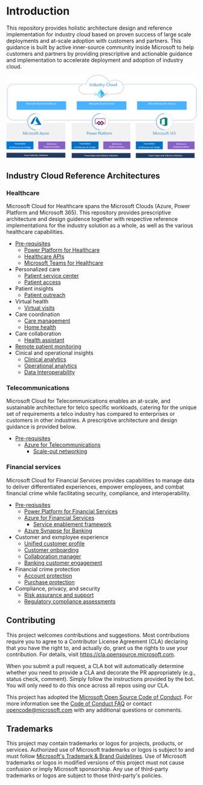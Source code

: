 # Introduction

This repository provides holistic architecture design and reference implementation for industry cloud based on proven success of
large scale deployments and at-scale adoption with customers and partners. This guidance is built by active inner-source community
inside Microsoft to help customers and partners by providing prescriptive and actionable guidance and implementation to accelerate
deployment and adoption of industry cloud.

![Industry Cloud Overview](./docs/industry-cloud.png)

## Industry Cloud Reference Architectures

### Healthcare

Microsoft Cloud for Healthcare spans the Microsoft Clouds (Azure, Power Platform and Microsoft 365). This repository provides prescriptive architecture and design guidence together with respective reference implementations for the industry solution as a whole, as well as the various healthcare capabilities.

- [Pre-requisites](./healthcare/prereqs.md)
  - [Power Platform for Healthcare](./foundations/powerPlatform)  
  - [Healthcare APIs](./healthcare/solutions/healthcareApis)
  - [Microsoft Teams for Healthcare](./healthcare/solutions/microsoftTeams)
- Personalized care
  - [Patient service center](./healthcare/solutions/patientServiceCenter)
  - [Patient access](./healthcare/solutions/patientAccess)
- Patient insights
  - [Patient outreach](./healthcare/solutions/patientOutreach)
- Virtual health
  - [Virtual visits](./healthcare/solutions/virtualVisits)
- Care coordination
  - [Care management](./healthcare/solutions/careMangement)
  - [Home health](./healthcare/solutions/homeHealth)
- Care collaboration
  - [Health assistant](./healthcare/solutions/healthAssistant)
- [Remote patient monitoring](./healthcare/solutions/IoMT)
- Cinical and operational insights
  - [Clinical analytics](./healthcare/solutions)
  - [Operational analytics](./healthcare/solutions)
  - [Data Interoperability](./healthcare/solutions)

### Telecommunications

Microsoft Cloud for Telecommunications enables an at-scale, and sustainable architecture for telco specific workloads, catering for the unique set of requirements a telco industry has compared to enterprises or customers in other industries. A prescriptive architecture and design guidance is provided below.

- [Pre-requisites](./telco/prereqs.md)
  - [Azure for Telecommunications](./telco)
    - [Scale-out networking](./telco/nwScaleOut)

### Financial services

Microsoft Cloud for Financial Services provides capabilities to manage data to deliver differentiated experiences, empower employees, and combat financial crime while facilitating security, compliance, and interoperability.

- [Pre-reqiusites](./fsi/prereqs.md)
  - [Power Platform for Financial Services](./foundations/powerPlatform)  
  - [Azure for Financial Services](./fsi/readme.md)
    - [Service enablement framework](./fsi/solutions/serviceEnablement)
  - [Azure Synapse for Banking](./fsi/solutions/synapseBanking)
- Customer and exmployee experience
  - [Unified customer profile](./fsi/solutions/unifiedCustomerProfile)
  - [Customer onboarding](./fsi/solutions/customerOnboarding)
  - [Collaboration manager](./fsi/solutions/collaborationManager)
  - [Banking customer engagement](./fsi/solutions/customerEngagement)
- Financial crime protection
  - [Account protection](./fsi/solutions/accountProtection)
  - [Purchase protection](./fsi/solutions/purchaseProtection)
- Compliance, privacy, and security
  - [Risk assurance and support](./fsi/solutions/riskAssurance)
  - [Regulatory compliance assessments](./fsi/solutions/complianceAssessments)

## Contributing

This project welcomes contributions and suggestions.  Most contributions require you to agree to a
Contributor License Agreement (CLA) declaring that you have the right to, and actually do, grant us
the rights to use your contribution. For details, visit <https://cla.opensource.microsoft.com>.

When you submit a pull request, a CLA bot will automatically determine whether you need to provide
a CLA and decorate the PR appropriately (e.g., status check, comment). Simply follow the instructions
provided by the bot. You will only need to do this once across all repos using our CLA.

This project has adopted the [Microsoft Open Source Code of Conduct](https://opensource.microsoft.com/codeofconduct/).
For more information see the [Code of Conduct FAQ](https://opensource.microsoft.com/codeofconduct/faq/) or
contact [opencode@microsoft.com](mailto:opencode@microsoft.com) with any additional questions or comments.

## Trademarks

This project may contain trademarks or logos for projects, products, or services. Authorized use of Microsoft
trademarks or logos is subject to and must follow
[Microsoft's Trademark & Brand Guidelines](https://www.microsoft.com/en-us/legal/intellectualproperty/trademarks/usage/general).
Use of Microsoft trademarks or logos in modified versions of this project must not cause confusion or imply Microsoft sponsorship.
Any use of third-party trademarks or logos are subject to those third-party's policies.
